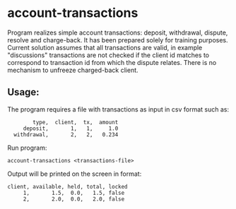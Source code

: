 # account-transactions
Program realizes simple account transactions: deposit, withdrawal, dispute, resolve and charge-back. It has been prepared solely for training purposes.
Current solution assumes that all transactions are valid, in example "discussions" transactions are not checked if the client id matches to correspond to transaction id from which the dispute relates.
There is no mechanism to unfreeze charged-back client.

## Usage:
The program requires a file with transactions as input in csv format such as:

            type,  client,  tx,  amount
         deposit,       1,   1,     1.0
      withdrawal,       2,   2,   0.234    



Run program:

    account-transactions <transactions-file>

Output will be printed on the screen in format:

    client, available, held, total, locked
         1,       1.5,  0.0,   1.5, false
         2,       2.0,  0.0,   2.0, false
    
